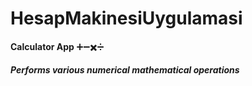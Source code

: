 # HesapMakinesiUygulamasi

**Calculator App** :heavy_plus_sign::heavy_minus_sign::heavy_multiplication_x::heavy_division_sign:

***Performs various numerical mathematical operations*** 
